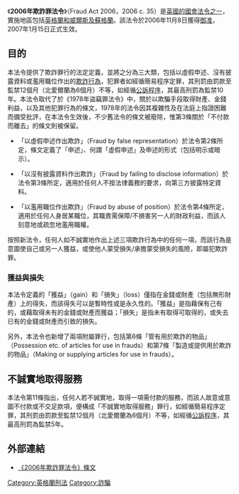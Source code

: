 《**2006年欺詐罪法令**》（Fraud Act 2006，2006 c.
35）是[英國的](https://zh.wikipedia.org/wiki/英國 "wikilink")[國會法令之一](../Page/國會法令.md "wikilink")，實施地區包括[英格蘭和威爾斯及](../Page/英格蘭和威爾斯.md "wikilink")[蘇格蘭](../Page/蘇格蘭.md "wikilink")。該法令於2006年11月8日獲得[御准](../Page/御准.md "wikilink")，2007年1月15日正式生效。

## 目的

本法令提供了欺詐罪行的法定定義，並將之分為三大類，包括以虛假申述、沒有披露資料或濫用職位作出的[欺詐行為](https://zh.wikipedia.org/wiki/欺詐 "wikilink")，犯罪者如經循簡易程序定罪，其刑罰由罰款至監禁12個月（北愛爾蘭為6個月）不等，如經循[公訴程序](https://zh.wikipedia.org/wiki/公訴 "wikilink")，其最高刑罰為監禁10年。本法令取代了於《1978年盜竊罪法令》中，關於以欺騙手段取得財產、金錢利益，以及其他犯罪行為的條文，1978年的法令因其複雜性及在法庭上指證困難而備受批評，在本法令生效後，不少舊法令的條文被廢除，惟第3條關於「不付款而離去」的條文則被保留。

  - 「以虛假申述作出欺詐」（Fraud by false
    representation）於法令第2條所定，條文定義了「申述」、何謂「虛假申述」及申述的形式（包括明示或暗示）。

<!-- end list -->

  - 「以沒有披露資料作出欺詐」（Fraud by failing to disclose
    information）於法令第3條所定，適用於任何人不按法律義務的要求，向第三方披露特定資料。

<!-- end list -->

  - 「以濫用職位作出欺詐」（Fraud by abuse of
    position）於法令第4條所定，適用於任何人身居某職位，其職責需保障/不損害另一人的財政利益，而該人刻意地或疏忽地濫用職權。

按照新法令，任何人如不誠實地作出上述三項欺詐行為中的任何一項，而該行為是意圖使自己或另一人獲益，或使他人蒙受損失/承擔蒙受損失的風險，即屬犯欺詐罪。

### 獲益與損失

本法令定義的「獲益」（gain）和「損失」（loss）僅指在金錢或財產（包括無形財產）上的得失，而該得失可以是暫時性或是永久性的。「獲益」是指藉保有己有的，或藉取得未有的金錢或財產而獲益；「損失」是指未有取得可取得的，或失去已有的金錢或財產而引致的損失。

另外，本法令也新增了兩項附屬罪行，包括第6條「管有用於欺詐的物品」（Possession etc. of articles for use in
frauds）和第7條「製造或提供用於欺詐的物品」（Making or supplying articles for use in
frauds）。

## 不誠實地取得服務

本法令第11條指出，任何人若不誠實地，取得一項需付款的服務，而該人故意或意圖不付款或不交足款項，便構成「不誠實地取得服務」罪行，如經循簡易程序定罪，其刑罰由罰款至監禁12個月（北愛爾蘭為6個月）不等，如經循[公訴程序](https://zh.wikipedia.org/wiki/公訴 "wikilink")，其最高刑罰為監禁5年。

## 外部連結

  - [《2006年欺詐罪法令》條文](http://www.opsi.gov.uk/acts/acts2006/ukpga_20060035_en_1)


[Category:英格蘭刑法](https://zh.wikipedia.org/wiki/Category:英格蘭刑法 "wikilink")
[Category:詐騙](https://zh.wikipedia.org/wiki/Category:詐騙 "wikilink")